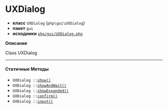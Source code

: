 # UXDialog

- **класс** `UXDialog` (`php\gui\UXDialog`)
- **пакет** `gui`
- **исходники** [`php/gui/UXDialog.php`](./src/main/resources/JPHP-INF/sdk/php/gui/UXDialog.php)

**Описание**

Class UXDialog

---

#### Статичные Методы

- `UXDialog ::`[`show()`](#method-show)
- `UXDialog ::`[`showAndWait()`](#method-showandwait)
- `UXDialog ::`[`showExpanded()`](#method-showexpanded)
- `UXDialog ::`[`confirm()`](#method-confirm)
- `UXDialog ::`[`input()`](#method-input)